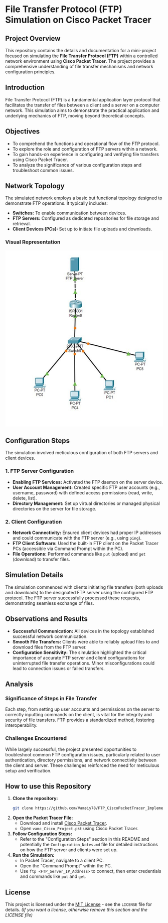 # File Transfer Protocol (FTP) Simulation on Cisco Packet Tracer

## Project Overview

This repository contains the details and documentation for a mini-project focused on simulating the **File Transfer Protocol (FTP)** within a controlled network environment using **Cisco Packet Tracer**. The project provides a comprehensive understanding of file transfer mechanisms and network configuration principles.

## Introduction

File Transfer Protocol (FTP) is a fundamental application layer protocol that facilitates the transfer of files between a client and a server on a computer network. This simulation aims to demonstrate the practical application and underlying mechanics of FTP, moving beyond theoretical concepts.

## Objectives

* To comprehend the functions and operational flow of the FTP protocol.
* To explore the role and configuration of FTP servers within a network.
* To gain hands-on experience in configuring and verifying file transfers using Cisco Packet Tracer.
* To analyze the significance of various configuration steps and troubleshoot common issues.

## Network Topology

The simulated network employs a basic but functional topology designed to demonstrate FTP operations. It typically includes:

* **Switches:** To enable communication between devices.
* **FTP Servers:** Configured as dedicated repositories for file storage and retrieval.
* **Client Devices (PCs):** Set up to initiate file uploads and downloads.

### Visual Representation

![Network Topology Screenshot](Screenshots/Topology.jpg)

## Configuration Steps

The simulation involved meticulous configuration of both FTP servers and client devices.

### 1. FTP Server Configuration

* **Enabling FTP Services:** Activated the FTP daemon on the server device.
* **User Account Management:** Created specific FTP user accounts (e.g., username, password) with defined access permissions (read, write, delete, list).
* **Directory Management:** Set up virtual directories or managed physical directories on the server for file storage.

### 2. Client Configuration

* **Network Connectivity:** Ensured client devices had proper IP addresses and could communicate with the FTP server (e.g., using `ping`).
* **FTP Client Software:** Used the built-in FTP client on the Packet Tracer PCs (accessible via Command Prompt within the PC).
* **File Operations:** Performed commands like `put` (upload) and `get` (download) to transfer files.

## Simulation Details

The simulation commenced with clients initiating file transfers (both uploads and downloads) to the designated FTP server using the configured FTP protocol. The FTP server successfully processed these requests, demonstrating seamless exchange of files.

## Observations and Results

* **Successful Communication:** All devices in the topology established successful network communication.
* **Smooth File Transfers:** Clients were able to reliably upload files to and download files from the FTP server.
* **Configuration Sensitivity:** The simulation highlighted the critical importance of accurate FTP server and client configurations for uninterrupted file transfer operations. Minor misconfigurations could lead to connection issues or failed transfers.

## Analysis

### Significance of Steps in File Transfer

Each step, from setting up user accounts and permissions on the server to correctly inputting commands on the client, is vital for the integrity and security of file transfers. FTP provides a standardized method, fostering interoperability.

### Challenges Encountered

While largely successful, the project presented opportunities to troubleshoot common FTP configuration issues, particularly related to user authentication, directory permissions, and network connectivity between the client and server. These challenges reinforced the need for meticulous setup and verification.

## How to use this Repository

1.  **Clone the repository:**
    ```bash
    git clone https://github.com/Vamsiy78/FTP_CiscoPacketTracer_Implementation.git
    ```
2.  **Open the Packet Tracer File:**
    * Download and install [Cisco Packet Tracer](https://www.netacad.com/courses/packet-tracer).
    * Open `vamc_Cisco_Project.pkt` using Cisco Packet Tracer.
3.  **Follow Configuration Steps:**
    * Refer to the "Configuration Steps" section in this README and potentially the `Configuration_Notes.md` file for detailed instructions on how the FTP server and clients were set up.
4.  **Run the Simulation:**
    * In Packet Tracer, navigate to a client PC.
    * Open the "Command Prompt" within the PC.
    * Use `ftp <FTP_Server_IP_Address>` to connect, then enter credentials and commands like `put` and `get`.

## License

This project is licensed under the [MIT License](LICENSE) - see the `LICENSE` file for details. *(If you want a license, otherwise remove this section and the LICENSE file)*
